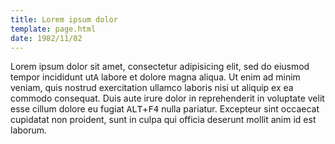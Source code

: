 ```yaml
---
title: Lorem ipsum dolor
template: page.html
date: 1982/11/02
---
```

Lorem ipsum dolor sit amet, consectetur adipisicing elit, sed do eiusmod
tempor incididunt ut<kbd>A</kbd> labore et dolore magna aliqua. Ut enim ad minim veniam,
quis nostrud exercitation ullamco laboris nisi ut aliquip ex ea commodo
consequat. Duis aute irure dolor in reprehenderit in voluptate velit esse
cillum dolore eu fugiat <kbd>ALT</kbd>+<kbd>F4</kbd> nulla pariatur. Excepteur sint occaecat cupidatat non
proident, sunt in culpa qui officia deserunt mollit anim id est laborum.

